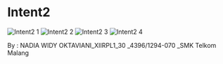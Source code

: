 # Intent2

![Intent2 1](https://docs.google.com/uc?id=0B8F0kBmh24G9XzBDRHZLWlNqbmM)
![Intent2 2 ](https://docs.google.com/uc?id=0B8F0kBmh24G9R21TTlFtTE9hdWM)
![Intent2 3](https://docs.google.com/uc?id=0B8F0kBmh24G9cmNCNUdxYVdaa0k)
![Intent2 4](https://docs.google.com/uc?id=0B8F0kBmh24G9QzZTT3N4UEZUeWs)

By : NADIA WIDY OKTAVIANI_XIIRPL1_30 _4396/1294-070 _SMK Telkom Malang
